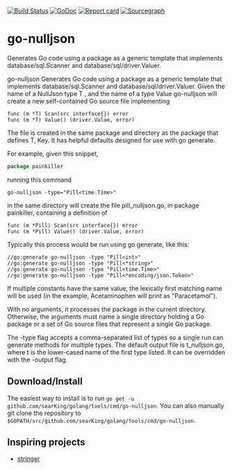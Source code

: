 [![Build Status](https://travis-ci.org/searKing/travis-ci.svg?branch=go-nulljson)](https://travis-ci.org/searKing/travis-ci)
[![GoDoc](https://godoc.org/github.com/searKing/golang/tools/cmd/go-nulljson?status.svg)](https://godoc.org/github.com/searKing/golang/tools/cmd/go-nulljson)
[![Report card](https://goreportcard.com/badge/github.com/searKing/golang/tools/cmd/go-nulljson)](https://goreportcard.com/report/github.com/searKing/golang/tools/cmd/go-nulljson) 
[![Sourcegraph](https://sourcegraph.com/github.com/searKing/golang/-/badge.svg)](https://sourcegraph.com/github.com/searKing/travis-ci@go-nulljson?badge)
# go-nulljson
Generates Go code using a package as a generic template that implements database/sql.Scanner and database/sql/driver.Valuer.

go-nulljson Generates Go code using a package as a generic template that implements database/sql.Scanner and database/sql/driver.Valuer.
Given the name of a NullJson type T , and the name of a type Value
go-nulljson will create a new self-contained Go source file implementing

```
func (m *T) Scan(src interface{}) error
func (m *T) Value() (driver.Value, error)
```

The file is created in the same package and directory as the package that defines T, Key.
It has helpful defaults designed for use with go generate.

For example, given this snippet,

```go
package painkiller


```

running this command
```
go-nulljson -type="Pill<time.Time>"
```

in the same directory will create the file pill_nulljson.go, in package painkiller,
containing a definition of

```
func (m *Pill) Scan(src interface{}) error
func (m *Pill) Value() (driver.Value, error)
```

Typically this process would be run using go generate, like this:
```
//go:generate go-nulljson -type "Pill<int>"
//go:generate go-nulljson -type "Pill<*string>"
//go:generate go-nulljson -type "Pill<time.Time>"
//go:generate go-nulljson -type "Pill<*encoding/json.Token>"
```

If multiple constants have the same value, the lexically first matching name will
be used (in the example, Acetaminophen will print as "Paracetamol").

With no arguments, it processes the package in the current directory.
Otherwise, the arguments must name a single directory holding a Go package
or a set of Go source files that represent a single Go package.

The -type flag accepts a comma-separated list of types so a single run can
generate methods for multiple types. The default output file is t_nulljson.go,
where t is the lower-cased name of the first type listed. It can be overridden
with the -output flag.

## Download/Install

The easiest way to install is to run `go get -u github.com/searKing/golang/tools/cmd/go-nulljson`. You can
also manually git clone the repository to `$GOPATH/src/github.com/searKing/golang/tools/cmd/go-nulljson`.

## Inspiring projects
* [stringer](https://godoc.org/golang.org/x/tools/cmd/stringer)

